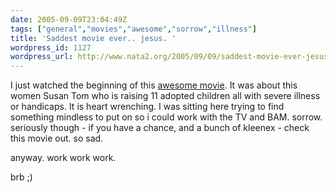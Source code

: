 ```yaml
---
date: 2005-09-09T23:04:49Z
tags: ["general","movies","awesome","sorrow","illness"]
title: 'Saddest movie ever.. jesus. '
wordpress_id: 1127
wordpress_url: http://www.nata2.org/2005/09/09/saddest-movie-ever-jesus/
---
```


I just watched the beginning of this <a href="http://imdb.com/title/tt0342804/maindetails">awesome movie</a>. It was about this women Susan Tom who is raising 11 adopted children all with severe illness or handicaps. It is heart wrenching. I was sitting here trying to find something mindless to put on so i could work with the TV and BAM. sorrow. seriously though - if you have a chance, and a bunch of kleenex - check this movie out. so sad.

anyway. work work work. 

brb
;) 
